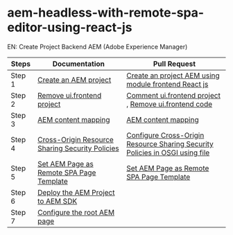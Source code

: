 # aem-headless-with-remote-spa-editor-using-react-js

EN: Create Project Backend AEM (Adobe Experience Manager)

| Steps | Documentation | Pull Request |
| ----- | --------------| -----------  | 
| Step 1 | [Create an AEM project](https://experienceleague.adobe.com/en/docs/experience-manager-learn/getting-started-with-aem-headless/spa-editor/remote-spa/aem-configure#create-an-aem-project) | [Create an project AEM using module frontend React js](https://github.com/salomao-santos/aem-headless-with-remote-spa-editor-using-react-js/pull/1) | 
| Step 2 | [Remove ui.frontend project](https://experienceleague.adobe.com/en/docs/experience-manager-learn/getting-started-with-aem-headless/spa-editor/remote-spa/aem-configure#remove-uifrontend-project) | [Comment ui.frontend project  ](https://github.com/salomao-santos/aem-headless-with-remote-spa-editor-using-react-js/pull/2), [  Remove ui.frontend code](https://github.com/salomao-santos/aem-headless-with-remote-spa-editor-using-react-js/pull/3)|
| Step 3 | [AEM content mapping](https://experienceleague.adobe.com/en/docs/experience-manager-learn/getting-started-with-aem-headless/spa-editor/remote-spa/aem-configure#aem-content-mapping) | [AEM content mapping](https://github.com/salomao-santos/aem-headless-with-remote-spa-editor-using-react-js/pull/4) |
| Step 4 | [Cross-Origin Resource Sharing Security Policies](https://experienceleague.adobe.com/en/docs/experience-manager-learn/getting-started-with-aem-headless/spa-editor/remote-spa/aem-configure#cross-origin-resource-sharing-security-policies) | [Configure Cross-Origin Resource Sharing Security Policies in OSGI using file](https://github.com/salomao-santos/aem-headless-with-remote-spa-editor-using-react-js/pull/5) |
| Step 5 | [Set AEM Page as Remote SPA Page Template](https://experienceleague.adobe.com/en/docs/experience-manager-learn/getting-started-with-aem-headless/spa-editor/remote-spa/aem-configure#set-aem-page-as-remote-spa-page-template) | [Set AEM Page as Remote SPA Page Template](https://github.com/salomao-santos/aem-headless-with-remote-spa-editor-using-react-js/pull/6) |
| Step 6 | [Deploy the AEM Project to AEM SDK](https://experienceleague.adobe.com/en/docs/experience-manager-learn/getting-started-with-aem-headless/spa-editor/remote-spa/aem-configure#deploy-the-aem-project-to-aem-sdk) |
| Step 7 | [Configure the root AEM page](https://experienceleague.adobe.com/en/docs/experience-manager-learn/getting-started-with-aem-headless/spa-editor/remote-spa/aem-configure#configure-the-root-aem-page)
